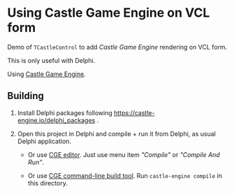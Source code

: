 # Using Castle Game Engine on VCL form

Demo of `TCastleControl` to add _Castle Game Engine_ rendering on VCL form.

This is only useful with Delphi.

Using [Castle Game Engine](https://castle-engine.io/).

## Building

1. Install Delphi packages following https://castle-engine.io/delphi_packages .

2. Open this project in Delphi and compile + run it from Delphi, as usual Delphi application.

    - Or use [CGE editor](https://castle-engine.io/editor). Just use menu item _"Compile"_ or _"Compile And Run"_.

    - Or use [CGE command-line build tool](https://castle-engine.io/build_tool). Run `castle-engine compile` in this directory.
